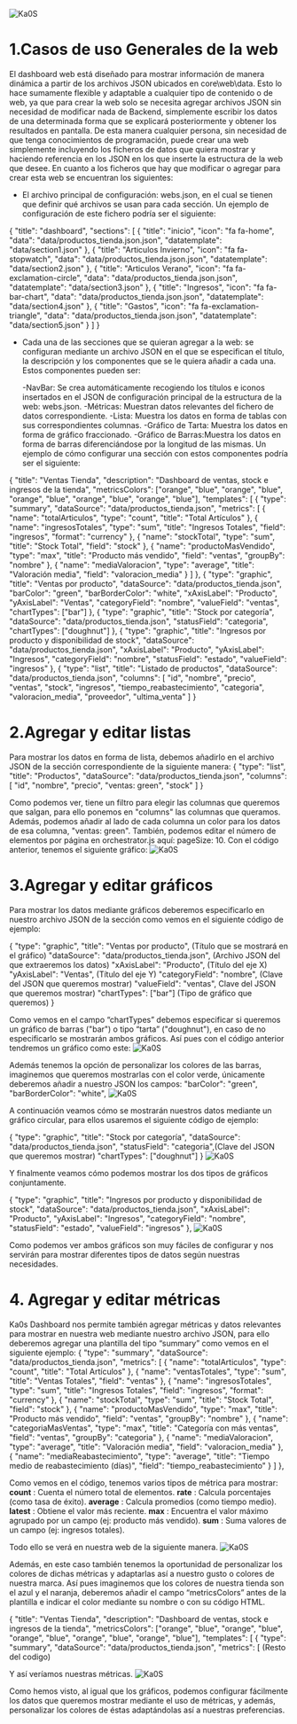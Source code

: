 ![Ka0S](/core/imgs/Portada_Documentacion_Ka0s_Dashboard.png)
# 1.Casos de uso Generales de la web
El dashboard web está diseñado para mostrar información de manera dinámica a partir de los archivos JSON ubicados en core\web\data. Esto lo hace sumamente flexible y adaptable a cualquier tipo de contenido o de web, ya que para crear la web solo se necesita agregar archivos JSON sin necesidad de modificar nada de Backend, simplemente escribir los datos de una determinada forma que se explicará posteriormente y obtener los resultados en pantalla.
De esta manera cualquier persona, sin necesidad de que tenga conocimientos de programación, puede crear una web simplemente incluyendo los ficheros de datos que quiera mostrar y haciendo referencia en los JSON en los que inserte la estructura de la web que desee.
En cuanto a los ficheros que hay que modificar o agregar para crear esta web se encuentran los siguientes:
- El archivo principal de configuración: webs.json, en el cual se tienen que definir qué archivos se usan para cada sección. Un ejemplo de configuración de este fichero podría ser el siguiente:

{
  "title": "dashboard",
  "sections": [
    {
      "title": "inicio",
      "icon": "fa fa-home",
      "data": "data/productos_tienda.json.json",
      "datatemplate": "data/section1.json"
    },
    {
      "title": "Articulos Invierno",
      "icon": "fa fa-stopwatch",
      "data": "data/productos_tienda.json.json",
      "datatemplate": "data/section2.json"
    },
    {
      "title": "Articulos Verano",
      "icon": "fa fa-exclamation-circle",
      "data": "data/productos_tienda.json.json",
      "datatemplate": "data/section3.json"
    },
    {
      "title": "Ingresos",
      "icon": "fa fa-bar-chart",
      "data": "data/productos_tienda.json.json",
      "datatemplate": "data/section4.json"
    },
    {
      "title": "Gastos",
      "icon": "fa fa-exclamation-triangle",
      "data": "data/productos_tienda.json.json",
      "datatemplate": "data/section5.json"
    }
  ]
}

- Cada una de las secciones que se quieran agregar a la web: se configuran mediante un archivo JSON en el que se especifican el título, la descripción y los componentes que se le quiera añadir a cada una. 
Estos componentes pueden ser: 

    -NavBar: Se crea automáticamente recogiendo los títulos e iconos insertados en el JSON de configuración principal de la estructura de la web: webs.json.
    -Métricas: Muestran datos relevantes del fichero de datos correspondiente.
    -Lista: Muestra  los datos en forma de tablas con sus correspondientes columnas.
    -Gráfico de Tarta: Muestra los datos en forma de gráfico fraccionado.
    -Gráfico de Barras:Muestra los datos en forma de barras diferenciándose por la longitud de las mismas.
Un ejemplo de cómo configurar una sección con estos componentes podría ser el siguiente:

{
  "title": "Ventas Tienda",
  "description": "Dashboard de ventas, stock e ingresos de la tienda",
  "metricsColors": ["orange", "blue", "orange", "blue", "orange", "blue", "orange", "blue", "orange", "blue"],
  "templates": [
    {
      "type": "summary",
      "dataSource": "data/productos_tienda.json",
      "metrics": [
        {
          "name": "totalArticulos",
          "type": "count",
          "title": "Total Artículos"
        },
        {
          "name": "ingresosTotales",
          "type": "sum",
          "title": "Ingresos Totales",
          "field": "ingresos",
          "format": "currency"
        },
        {
          "name": "stockTotal",
          "type": "sum",
          "title": "Stock Total",
          "field": "stock"
        },
        {
          "name": "productoMasVendido",
          "type": "max",
          "title": "Producto más vendido",
          "field": "ventas",
          "groupBy": "nombre"
        },
        {
          "name": "mediaValoracion",
          "type": "average",
          "title": "Valoración media",
          "field": "valoracion_media"
        }
      ]
    },
    {
        "type": "graphic",
        "title": "Ventas por producto",
        "dataSource": "data/productos_tienda.json",
        "barColor": "green",
        "barBorderColor": "white",
        "xAxisLabel": "Producto",
        "yAxisLabel": "Ventas",
        "categoryField": "nombre",
        "valueField": "ventas",
        "chartTypes": ["bar"]
    },
    {
        "type": "graphic",
        "title": "Stock por categoría",
        "dataSource": "data/productos_tienda.json",
        "statusField": "categoria",
        "chartTypes": ["doughnut"]
    },
    {
        "type": "graphic",
        "title": "Ingresos por producto y disponibilidad de stock",
        "dataSource": "data/productos_tienda.json",
        "xAxisLabel": "Producto",
        "yAxisLabel": "Ingresos",
        "categoryField": "nombre",
        "statusField": "estado",
        "valueField": "ingresos"
    },
    {
        "type": "list",
        "title": "Listado de productos",
        "dataSource": "data/productos_tienda.json",
        "columns": [
        "id",
        "nombre",
        "precio",
        "ventas",
        "stock",
        "ingresos",
        "tiempo_reabastecimiento",
        "categoria",
        "valoracion_media",
        "proveedor",
        "ultima_venta"
        ]
    }


# 2.Agregar y editar listas

Para mostrar los datos en forma de lista, debemos añadirlo en el archivo JSON de la sección correspondiente de la siguiente manera:
 {
            "type": "list",
            "title": "Productos",
            "dataSource": "data/productos_tienda.json",
            "columns": [
                "id",
                "nombre",
                "precio",
                "ventas: green",
                "stock"
            ]
        }

Como podemos ver, tiene un filtro para elegir las columnas que queremos que salgan, para ello ponemos en "columns" las columnas que queramos. Además, podemos añadir al lado de cada columna un color para los datos de esa columna, "ventas: green". También, podemos editar el número de elementos por página en orchestrator.js aquí:  pageSize: 10. Con el código anterior, tenemos el siguiente gráfico:
![Ka0S](/core/imgs/lista-dashboard.png)

# 3.Agregar y editar gráficos

Para mostrar los datos mediante gráficos deberemos especificarlo en nuestro archivo JSON de la sección como vemos en el siguiente código de ejemplo:

   {
            "type": "graphic", 
            "title": "Ventas por producto", (Título que se mostrará en el gráfico)
            "dataSource": "data/productos_tienda.json", (Archivo JSON del que extraeremos los datos)
            "xAxisLabel": "Producto", (Título del eje X)
            "yAxisLabel": "Ventas", (Título del eje Y)
            "categoryField": "nombre", (Clave del JSON que queremos mostrar)
            "valueField": "ventas", Clave del JSON que queremos mostrar)
            "chartTypes": ["bar"] (Tipo de gráfico que queremos)
        }

Como vemos en el campo “chartTypes” debemos especificar si queremos un gráfico de barras ("bar") o tipo “tarta” ("doughnut"), en caso de no especificarlo se mostrarán ambos gráficos.
Así pues con el código anterior tendremos un gráfico como este:
![Ka0S](/core/imgs/barras.png)

Además tenemos la opción de personalizar los colores de las barras, imaginemos que queremos mostrarlas con el color verde, únicamente deberemos añadir a nuestro JSON los campos: 
 "barColor": "green",
 "barBorderColor": "white",
![Ka0S](/core/imgs/barrasve.png)


A continuación veamos cómo se mostrarán nuestros datos mediante un gráfico circular, para ellos usaremos el siguiente código de ejemplo:

{
            "type": "graphic",
            "title": "Stock por categoría",
            "dataSource": "data/productos_tienda.json",
            "statusField": "categoria",(Clave del JSON que queremos mostrar)
            "chartTypes": ["doughnut"]
        }
![Ka0S](/core/imgs/grafico_circular.png)

Y finalmente veamos cómo podemos mostrar los dos tipos de gráficos conjuntamente.

  {
            "type": "graphic",
            "title": "Ingresos por producto y disponibilidad de stock",
            "dataSource": "data/productos_tienda.json",
            "xAxisLabel": "Producto",
            "yAxisLabel": "Ingresos",
            "categoryField": "nombre",
            "statusField": "estado",
            "valueField": "ingresos"
        },
![Ka0S](/core/imgs/graficos.png)

Como podemos ver ambos gráficos son muy fáciles de configurar y nos servirán para mostrar diferentes tipos de datos según nuestras necesidades.


# 4. Agregar y editar métricas

Ka0s Dashboard nos permite también agregar métricas y datos relevantes para mostrar en nuestra web mediante nuestro archivo JSON, para ello deberemos agregar una plantilla del tipo “summary” como vemos en el siguiente ejemplo:
       {
            "type": "summary",
            "dataSource": "data/productos_tienda.json",
            "metrics": [
                {
                    "name": "totalArticulos",
                    "type": "count",
                    "title": "Total Artículos"
                },
                {
                    "name": "ventasTotales",
                    "type": "sum",
                    "title": "Ventas Totales",
                    "field": "ventas"
                },
                {
                    "name": "ingresosTotales",
                    "type": "sum",
                    "title": "Ingresos Totales",
                    "field": "ingresos",
                    "format": "currency"
                },
                {
                    "name": "stockTotal",
                    "type": "sum",
                    "title": "Stock Total",
                    "field": "stock"
                },
                {
                    "name": "productoMasVendido",
                    "type": "max",
                    "title": "Producto más vendido",
                    "field": "ventas",
                    "groupBy": "nombre"
                },
                {
                    "name": "categoriaMasVentas",
                    "type": "max",
                    "title": "Categoría con más ventas",
                    "field": "ventas",
                    "groupBy": "categoria"
                },
                {
                    "name": "mediaValoracion",
                    "type": "average",
                    "title": "Valoración media",
                    "field": "valoracion_media"
                },
                {
                    "name": "mediaReabastecimiento",
                    "type": "average",
                    "title": "Tiempo medio de reabastecimiento (días)",
                    "field": "tiempo_reabastecimiento"
                }
            ]
        },

Como vemos en el código, tenemos varios tipos de métrica para mostrar:
**count** : Cuenta el número total de elementos.
**rate** : Calcula porcentajes (como tasa de éxito).
**average** : Calcula promedios (como tiempo medio).
**latest** : Obtiene el valor más reciente.
**max** : Encuentra el valor máximo agrupado por un campo (ej: producto más vendido).
**sum** : Suma valores de un campo (ej: ingresos totales).

Todo ello se verá en nuestra web de la siguiente manera.
![Ka0S](/core/imgs/metricas.png)

Además, en este caso también tenemos la oportunidad de personalizar los colores de dichas métricas y adaptarlas así a nuestro gusto o colores de nuestra marca. Así pues imaginemos que los colores de nuestra tienda son el azul y el naranja, deberemos añadir el campo “metricsColors” antes de la plantilla e indicar el color mediante su nombre o con su código HTML.

{
    "title": "Ventas Tienda",
    "description": "Dashboard de ventas, stock e ingresos de la tienda",
    "metricsColors": ["orange", "blue", "orange", "blue", "orange", "blue", "orange", "blue", "orange", "blue"],
    "templates": [
        {
            "type": "summary",
            "dataSource": "data/productos_tienda.json",
            "metrics": [
(Resto del codigo)


Y así veríamos nuestras métricas.
![Ka0S](/core/imgs/metricasColo.png)



Como hemos visto, al igual que los gráficos, podemos configurar fácilmente los datos que queremos mostrar mediante el uso de métricas, y además, personalizar los colores de éstas adaptándolas así a nuestras preferencias.


